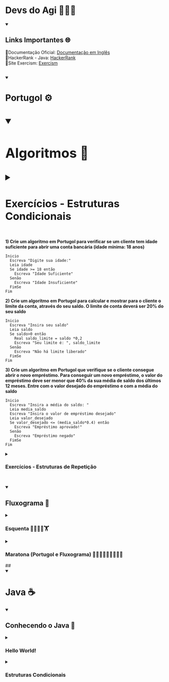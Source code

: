 # Devs do Agi 🚀👩‍💻



<details open>
<summary><h2>Links Importantes 🌐</h2></summary>
🔗Documentação Oficial: <a href="https://docs.oracle.com/javase/tutorial/java/index.html">Documentação em Inglês</a> <br>
🔗HackerRank - Java: <a href="https://www.hackerrank.com/domains/java">HackerRank</a><br>
🔗Site Exercism: <a href="https://exercism.org">Exercism</a> <br />
</details>

##

<details open>
<summary><h1>Portugol ⚙️<h1><summary>
<details open>
<summary><h2>Algoritmos 🧩</h2></summary>

<details>
<summary><h3>Exercícios - Estruturas Condicionais</summary></h3>

**1) Crie um algoritmo em Portugol para verificar se um cliente tem idade suficiente para abrir uma conta bancária (idade mínima: 18 anos)**
```portugol
Inicio
  Escreva "Digite sua idade:"
  Leia idade
  Se idade >= 18 então
    Escreva "Idade Suficiente"
  Senão 
    Escreva "Idade Insuficiente"
  FimSe
Fim
```
**2) Crie um algoritmo em Portugol para calcular e mostrar para o cliente o limite da conta, através do seu saldo. O limite de conta deverá ser 20% do seu saldo**
```portugol
Inicio
  Escreva "Insira seu saldo"
  Leia saldo
  Se saldo>0 então
    Real saldo_limite = saldo *0,2
    Escreva "Seu limite é: ", saldo_limite
  Senão
    Escreva "Não há limite liberado"
  FimSe
Fim
```
**3) Crie um algoritmo em Portugol que verifique  se o cliente consegue abrir o novo empréstimo. Para conseguir um novo empréstimo, o valor do empréstimo deve ser menor que 40% da sua média de saldo dos últimos 12 meses. Entre com o valor desejado do empréstimo e com a média do saldo**
```portugol
Inicio
  Escreva "Insira a média do saldo: "
  Leia media_saldo
  Escreva "Insira o valor de empréstimo desejado"
  Leia valor_desejado
  Se valor_desejado <= (media_saldo*0.4) então
    Escreva "Empréstimo aprovado!"
  Senão
    Escreva "Empréstimo negado"
  FimSe
Fim
```
</details>

<details>
<summary><h3>Exercícios - Estruturas de Repetição</summary></h3>

**1) Crie um algoritmo em Portugol para calcular o saldo de uma conta bancária após 12 meses, com um depósito mensal fixo**
```portugol
Inicio
  Escreva "O valor inicial do saldo"
  Leia saldo_inicial
  Escreva "Insira o valor do depósito mensal fixo: "
  Leia dp_mensal
  saldo_final = saldo_inicial
	
  inteiro i 	
  Para i de 1 até 12 faça
    saldo_final = saldo_final + dp_mensal
  FimPara

  Escreva "Seu saldo final é:", saldo_final
Fim
```

**2) Crie um algotirmo em Portugol para calcular o saldo de uma conta bancária com depósito mensal variável**
```portugol
Inicio
  Escreva "O valor inicial do saldo"
  Leia saldo

  inteiro i 	
  Para i de 1 até 12 faça
    Escreva "Insira o valor do depósito do mês " + i + " : "
    Leia dp_mensal
    saldo = saldo + dp_mensal
  FimPara

  Escreva "Seu saldo final é:" + saldo_final
Fim
```

**3) Crie um algoritmo em Portugol para calcular o valor total do investimento, considerando uma aplicação inicial de R$1000,00 e depósitos variáveis ao longo de 12 meses. Considere uma taxa de rentabilidade mensal de 0,5%**
```portugol
Inicio
  aplicação = 1000,00
  taxa = 0,005
  saldo = aplicação
  
  inteiro i
  Para i de 1 até 12 faça
    Escreva "Insira o valor do depósito do mês " + i + " : "
    Leia dp_mensal
    saldo = (saldo * (1 + taxa)) + dp_mensal
  FimPara
  Escreva "Saldo Final: R$" + saldo
Fim
```
</details>

##

<details open>
<summary><h2>Fluxograma 🧩</h2></summary>

<details>
<summary><h3>Esquenta 🏋️‍♀️🏋️‍♂️🏋</h3></summary>

**1) Cálculo de Juros: Leia o valor de um empréstimo, a taxa de juros mensal e o número de meses. Calcule e exiba o valor dos juros simples**
```portugol
Início
  Escreva "Insira o valor do emprestimo"
  Leia emprestimo
  taxa = 0,005
  Escreva "Insira a quantidade de parcelas"
  Leia mes
  valor_juros = (emprestimo/mes) * taxa
  valorParcela = emprestimo/mes + valor_juros	
  Escreva "valor do juros simples: + valor_juros
Fim
```
**2) Saldo Final Após Depósito: Leia o saldo inicial de uma conta bancária e um valor de depósito, exibindo o saldo final após o depósito**
```portugol
Início
  Escreva "Insira o saldo inicial"
  Leia saldo_i
  Escreva "Insira o valor de depósito"
  Leia deposito
  saldo_f = saldo_i + deposito
  Escreva "O saldo final é:" + saldo_f
Fim
```
**3) Verificação de Crédito: Leia o salário de uma pessoa e o valor de empréstimo solicitado. Exiba se o crédito pode ser aprovado (empréstimo <= 30% do salário)**
```portugol
Início
  Escreva "Insira o salario"
  Leia salario
  Escreva "Insira o valor do empréstimo"
  Leia empr
  Se empr <= (salario*0.3) então
    Escreva "Crédito aprovado!"
  Senão
    Escreva "Crédito negado!"
  FimSe
Fim
```
**4) Conversão de Moeda: Leia o valor em reais e a cotação atual do dólar, convertendo o valor para dólares e exibindo o resultado**
```portugol
Início
  Escreva "Insira o valor em reais: "
  Leia real
  dolar = 5.92
  conversao = real/dolar
  Escreva "O valor R$" + real + "é $" + conversao
Fim
```
**5) Cálculo de Rendimento de Investimento: Leia o valor de um investimento inicial, a taxa de rendimento mensal, e o número de meses. Calcule e exiba o valor final do investimento**
```portugol
Início
  Escreva "Insira o valor inicial investido"
  Leia investimento_i
  taxa_rend = 0.005
  Escreva "Insira a quantidade de meses"
  Leia meses
  valor_f = investimento_i
  inteiro i
  Para i de 1 até meses faça 
    valor_f = valor_f * (1 + taxa_rend)
  FimPara
  Escreva "O valor final é: R$" + valor_f
Fim
```
**6) Cálculo de Taxas Bancárias: Leia o saldo inicial de uma conta e calcule a taxa de manutenção (1% do saldo, mínimo de R$10). Exiba o saldo final após a taxa**
```portugol
Início
  Leia saldo
  taxa = 0.001
  calculo = saldo*0.001
  Se (saldo* 0.001) > 10 então
    saldo_f = saldo - calculo 
  Senão 
    saldo_f = saldo - 10
  FimSe
  Escreva "O saldo é:" + saldo_f
Fim
```
**7) Verificação de Limite de Saque: Leia o saldo de uma conta e o valor de um saque. Exiba se o saque é permitido (saldo>= valor do saque).**
```portugol
Início
  Leia o saldo
  Escreva "Qual o valor do saque?"
  Leia saque
  Se saldo >= saque então
    Escreva "Saque liberado"
  Senão 
    Escreva "Saque negado"
  FimSe
Fim
```
**8) Simulação de Pagamento Parcelado: Leia o valor de uma compra e o número de parcelas, calculando o valor de cada parcela e exibindo o total pago com juros de 2% ao mês**
```portugol
Início
  Escreva "Valor da compra:"
  Leia valor_compra
  Escreva "Número de parcelas:"
  Leia parc

  inteiro i 
  para i em 1 até parc faça
    valor_final = valor_final + (valor_compra/parc) * 0.02
  FimPara
  Escreva "Valor total" + valor_final
Fim
```
**9) Análise de Perfil de Crédito: Leia o salário e as despesas mensais de uma pessoa. Calcule a margem de crédito (salário-despesa) disponível e exiba se é seguro conceder um empréstimo**
```portugol
Início
  Leia salario, despesas
  margemSegura = 0.35 
  Se ((salario-despesas)/salario) <= margemSegura então
    Escreva "Empréstimo concedido!"
  Senão
    Escreva "Empréstimo negado"
  FimSe
Fim
```
**10) Cálculo de Rendimentos Acumulados: Simule o crescimento do saldo de uma conta com depósitos fixos e rendimentos mensais considerando um período de 12 meses. Exiba o saldo final.**
```portugol
Início
  Leia saldo, deposito, taxa
  inteiro i
  Para i de 1 até 12 faça
    saldo = saldo * (1 + taxa) + depósito
  FimPara
  Escreva "Saldo final:" + saldo 
```
</details>

<details>
<summary><h3>Maratona (Portugol e Fluxograma) 🏃‍♀️‍➡️🏃‍♂️‍➡️🏃‍➡️🏅</h3></summary>

### Economizando para uma Meta
**Descrição do problema:** Você está economizando dinheiro para comprar um item que custa um valor M. Cada mês, você consegue poupar uma quantia fixa S. Seu objetivo é calcular em quantos meses você alcançará o valor necessário para comprar o item. O programa deve exibir um número inteiro representando a quantidade de meses necessários para alcançar ou ultrapassar o valor M. Um número real representando o valor total economizado.
```portugol
Início
  Leia M, S
  AS = 0
  meses = 0
  Enquanto AS < M faça
    AS = AS + S
    meses = meses + 1
  FimEnquanto
  Escreva "Meses:" + meses
  Escreva "Valor economizado:" + AS
Fim
```
<img width="425" alt="image" src="https://github.com/user-attachments/assets/e6bc2dec-ea2b-4e0d-85a6-d3fa0a06cb59" />
</details>
</details>
</details>
##

<details open>
<summary><h1>Java ☕</h1></summary>
<details open>
<summary><h2>Conhecendo o Java 👀</h2></summary>
<details>
<summary><h3>Hello World!</h3></summary>

```java
package com.agibank.s2exemplo1;
public class Main {
    public static void main(String[] args) {
        System.out.println("Hello World!");
    }
}
```
</details>

<details>
<summary><h3>Estruturas Condicionais</h3></summary>

**1) Crie um programa que verifique se o número digitado é positivo, negativo ou zero**
```java
package com.agibank.s2condicional.s2if1;
import java.util.Scanner;

public class Main {
    public static void main(String[] args) {
        Scanner scan = new Scanner(System.in);
        int i = scan.nextInt();
        scan.close();
        if (i>0) {
            System.out.println("Positive");
        } else if (i == 0){
            System.out.println("Zero");
        } else {
            System.out.println("Negative");
        }
    }
}
```

**2) Crie um programa que verifique se o número digitado é par ou ímpar**
```java
package com.agibank.s2condicional.s2if2;
import java.util.Scanner;

public class Main {
    public static void main(String[] args) {
        Scanner scan = new Scanner(System.in);
        int i = scan.nextInt();
        scan.close();
        if (i%2 == 0) {
            System.out.println("Even");
        } else {
            System.out.println("Odd");
        }
    }
}
```

**3) Crie um programa que mostre a situação de um atleta de acordo com seu IMC**
```java
package com.agibank.s2condicional.s2if3;
import java.util.Locale;
import java.util.Scanner;
import java.lang.Math;

public class Main {
    public static void main(String[] args) {
        Locale.setDefault(Locale.US);
        Scanner scan = new Scanner(System.in).useLocale(Locale.US);
        System.out.print("Digite seu peso: ");
        float p = scan.nextFloat();
        System.out.print("Digite sua altura: ");
        float h = scan.nextFloat();
        scan.close();
        double imc = p/Math.pow(h , 2);

        if (imc <= 16) {
            System.out.print("IMC:" + imc + "-Magreza Severa");
        } else if ((imc > 16 ) && (imc <= 17)) {
            System.out.print("IMC:" + imc + "-Magreza Moderada");
        } else if ((imc > 17 ) && (imc <= 18.5)) {
            System.out.print("IMC:" + imc + "-Magreza Leve");
        } else if ((imc > 18.5 ) && (imc <= 25)) {
            System.out.print("IMC:" + imc + "-Saudável");
        } else if ((imc > 25 ) && (imc <= 30)) {
            System.out.print("IMC:" + imc + "-Sobrepeso");
        } else if ((imc > 30 ) && (imc <= 35)) {
            System.out.print("IMC:" + imc + "-Obesidade Grau 1");
        } else if ((imc > 35 ) && (imc <= 40)) {
            System.out.print("IMC:" + imc + "-Obesidade Grau 2");
        } else if (imc > 40 ) {
            System.out.print("IMC:" + imc + "-Obesidade Grau 3");
        }

    }
}
```

**4) Crie um programa que verifique o quanto um valor se aproxima da média em percentual. Entre com o valor e com a média**
```java
package com.agibank.s2condicional.s2if4;
import java.util.Locale;
import java.util.Scanner;
import java.lang.Math;

public class Main {
    public static void main(String[] args) {
        Locale.setDefault(Locale.US);
        Scanner scan = new Scanner(System.in).useLocale(Locale.US);
        
        System.out.print("Digite a média: ");
        float media = scan.nextFloat();
        System.out.print("Digite o valor: ");
        float valor = scan.nextFloat();
        scan.close();
        double percentagem = valor/media*100;

        System.out.printf("Média: %.2f\nValor: %.2f\nPercentual: %.2f", media, valor, percentagem);

    }
}
```

**5) Crie um programa que mostre a situação de um aluno, através de sua nota final. <br> Aprovado: 6 ou mais; <br> Exame: 4 ou mais e menor que 6; <br> Reprovado: menor que 4**
```java
package com.agibank.s2condicional.s2if5;
import java.util.Locale;
import java.util.Scanner;

public class Main {
    public static void main(String[] args) {
        Locale.setDefault(Locale.US);
        Scanner scan = new Scanner(System.in).useLocale(Locale.US);
        System.out.print("Digite a nota do aluno: ");
        float n = scan.nextFloat();
        scan.close();

        if (n >=6) {
            System.out.print("Aprovado");
        } else if ((n >= 4 ) && (n < 6)) {
            System.out.print("Recuperação");
        } else{
            System.out.print("Reprovado");
        }
    }
}
```
</details>
</details>



